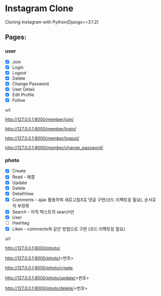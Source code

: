 # Instagram Clone

Cloning Instagram with Python(Django==3.1.2)

## Pages:

### user
- [x] Join
- [x] Login
- [x] Logout
- [x] Delete
- [x] Change Password
- [x] User Detail
- [x] Edit Profile 
- [x] Follow 

url

http://127.0.0.1:8000/member/join/

http://127.0.0.1:8000/member/login/

http://127.0.0.1:8000/member/logout/

http://127.0.0.1:8000/member/change_password/


### photo
- [x] Create
- [x] Read - 해결
- [x] Update
- [x] Delete
- [x] DetailView
- [x] Comments - ajax 활용하여 새로고침X로 댓글 구현(코드 리팩토링 필요), 순서로직 부정확
- [x] Search - 아직 텍스트의 search만
- [x] User 
- [ ] Hashtag
- [x] Likes - comments와 같은 방법으로 구현 (코드 리팩토링 필요)

url

http://127.0.0.1:8000/photo/

http://127.0.0.1:8000/photo/<번호>

http://127.0.0.1:8000/photo/create

http://127.0.0.1:8000/photo/update/<번호>

http://127.0.0.1:8000/photo/delete/<번호>

